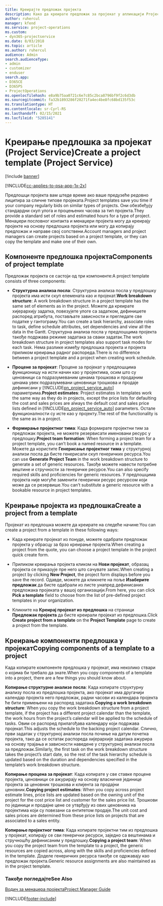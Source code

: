 ```yaml
---
title: Креирајте предложак пројекта
description: Како да креирате предложак за пројекат у апликацији Project Service
author: ruhercul
manager: kfend
ms.service: project-operations
ms.custom:
- dyn365-projectservice
ms.date: 8/03/2018
ms.topic: article
ms.author: ruhercul
audience: Admin
search.audienceType:
- admin
- customizer
- enduser
search.app:
- D365CE
- D365PS
- ProjectOperations
ms.openlocfilehash: e8a9b75aa0721c6e7c85c2bca8796bf9f2c6d3db
ms.sourcegitcommit: fa32b1893286f20271fa4ec4be8fc68bd135f53c
ms.translationtype: HT
ms.contentlocale: sr-Cyrl-RS
ms.lasthandoff: 02/15/2021
ms.locfileid: "5285141"
---
```

# <a name="create-a-project-template-project-service"></a><span data-ttu-id="6572a-103">Креирање предлошка за пројекат (Project Service)</span><span class="sxs-lookup"><span data-stu-id="6572a-103">Create a project template (Project Service)</span></span>

[!include [banner](../includes/psa-now-project-operations.md)]

[!INCLUDE[cc-applies-to-psa-app-1x-2x](../includes/cc-applies-to-psa-app-1x-2x.md)]

<span data-ttu-id="6572a-104">Предлошци пројекта вам штеде време ако ваше предузеће редовно лицитира за сличне типове пројеката.</span><span class="sxs-lookup"><span data-stu-id="6572a-104">Project templates save you time if your company regularly bids on similar types of projects.</span></span> <span data-ttu-id="6572a-105">Они обезбеђују стандардни скуп улога и процењених часова за тип пројекта.</span><span class="sxs-lookup"><span data-stu-id="6572a-105">They provide a standard set of roles and estimated hours for a type of project.</span></span> <span data-ttu-id="6572a-106">Менаџери пословног контакта и менаџери пројекта могу да креирају пројекте на основу предлошка пројекта или могу да копирају предложак и направе свој сопствени.</span><span class="sxs-lookup"><span data-stu-id="6572a-106">Account managers and project managers can create projects based on a project template, or they can copy the template and make one of their own.</span></span>  
  
## <a name="components-of-project-template"></a><span data-ttu-id="6572a-107">Компоненте предлошка пројекта</span><span class="sxs-lookup"><span data-stu-id="6572a-107">Components of project template</span></span>
 <span data-ttu-id="6572a-108">Предложак пројекта се састоји од три компоненте:</span><span class="sxs-lookup"><span data-stu-id="6572a-108">A project template consists of three components:</span></span>  
  
- <span data-ttu-id="6572a-109">**Структурна анализа посла**: Структурна анализа посла у предлошку пројекта има исти скуп елемената као и пројекат.</span><span class="sxs-lookup"><span data-stu-id="6572a-109">**Work breakdown structure**: A work breakdown structure in a project template has the same set of elements as in the project.</span></span> <span data-ttu-id="6572a-110">Можете да креирате хијерархију задатка, повезујете улоге са задатком, дефинишете распоред атрибута, постављате зависности и прегледате све податке у гантограму.</span><span class="sxs-lookup"><span data-stu-id="6572a-110">You can create a task hierarchy, associate roles to task, define schedule attributes, set dependencies and view all the data in the Gantt.</span></span> <span data-ttu-id="6572a-111">Структурна анализа посла у предлошцима пројекта такође подржава режиме задатака за сваки задатак.</span><span class="sxs-lookup"><span data-stu-id="6572a-111">The work breakdown structure in project templates also support task modes for each task.</span></span> <span data-ttu-id="6572a-112">Нема разлике између предлошка пројекта и пројекта приликом креирања радног распореда.</span><span class="sxs-lookup"><span data-stu-id="6572a-112">There is no difference between a project template and a project when creating work schedule.</span></span>  
  
- <span data-ttu-id="6572a-113">**Процене за пројекат**: Процене за пројекат у предлошцима функционишу на исти начин као у пројектима, осим што су ценовници са подразумеваним ценама трошкова и продајним ценама увек подразумевани ценовници трошкова и продаје дефинисани у [!INCLUDE[pn_project_service_auto](../includes/pn-project-service-auto.md)] параметрима.</span><span class="sxs-lookup"><span data-stu-id="6572a-113">**Project estimates**: Project estimates in templates work the same way as they do in projects, except the price lists for defaulting the cost and sales prices are always the default cost and sales price lists defined in [!INCLUDE[pn_project_service_auto](../includes/pn-project-service-auto.md)] parameters.</span></span> <span data-ttu-id="6572a-114">Остале функционалности су исте као у пројекту.</span><span class="sxs-lookup"><span data-stu-id="6572a-114">The rest of the functionality is the same as in a project.</span></span>  
  
- <span data-ttu-id="6572a-115">**Формирање пројектног тима**: Када формирате пројектни тим за предложак пројекта, не можете резервисати именовани ресурс у предлошку.</span><span class="sxs-lookup"><span data-stu-id="6572a-115">**Project team formation**: When forming a project team for a project template, you can’t book a named resource in a template.</span></span> <span data-ttu-id="6572a-116">Можете да користите **Генерисање пројектног тима** у структурној анализи посла да бисте генерисали скуп генеричких ресурса.</span><span class="sxs-lookup"><span data-stu-id="6572a-116">You can use **Generate Project Team** in the work breakdown structure to generate a set of generic resources.</span></span> <span data-ttu-id="6572a-117">Такође можете навести потребне вештине и стручности за генеричке ресурсе.</span><span class="sxs-lookup"><span data-stu-id="6572a-117">You can also specify required skills and proficiencies for generic resources.</span></span> <span data-ttu-id="6572a-118">У предлошцима пројекта није могуће заменити генерички ресурс ресурсом који може да се резервише.</span><span class="sxs-lookup"><span data-stu-id="6572a-118">You can’t substitute a generic resource with a bookable resource in project templates.</span></span>  
  
## <a name="create-a-project-from-a-template"></a><span data-ttu-id="6572a-119">Креирање пројекта из предлошка</span><span class="sxs-lookup"><span data-stu-id="6572a-119">Create a project from a template</span></span>  
 <span data-ttu-id="6572a-120">Пројекат из предлошка можете да креирате на следеће начине:</span><span class="sxs-lookup"><span data-stu-id="6572a-120">You can create a project from a template in these following ways:</span></span>  
  
-   <span data-ttu-id="6572a-121">Када креирате пројекат из понуде, можете одабрати предложак пројекта у обрасцу за брзо креирање пројекта.</span><span class="sxs-lookup"><span data-stu-id="6572a-121">When creating a project from the quote, you can choose a project template in the project quick create form.</span></span>  
  
-   <span data-ttu-id="6572a-122">Приликом креирања пројекта кликом на **Нови пројекат**, образац пројекта се приказује пре него што сачувате запис.</span><span class="sxs-lookup"><span data-stu-id="6572a-122">When creating a project by clicking **New Project**, the project form displays before you save the record.</span></span> <span data-ttu-id="6572a-123">Одавде, можете да кликнете на поље **Изаберите предложак** да бисте одабрали из листе унапред дефинисаних предложака пројеката у вашој организацији.</span><span class="sxs-lookup"><span data-stu-id="6572a-123">From here, you can click **Pick a template** field to choose from the list of pre-defined project templates in your organization.</span></span>  
  
-   <span data-ttu-id="6572a-124">Кликните на **Креирај пројекат из предлошка** на страници **Предложак пројекта** да бисте креирали пројекат из предлошка.</span><span class="sxs-lookup"><span data-stu-id="6572a-124">Click **Create project from a template** on the **Project Template** page to create a project from the template.</span></span>  
  
## <a name="copying-components-of-a-template-to-a-project"></a><span data-ttu-id="6572a-125">Креирање компоненти предлошка у пројекат</span><span class="sxs-lookup"><span data-stu-id="6572a-125">Copying components of a template to a project</span></span>  
 <span data-ttu-id="6572a-126">Када копирате компоненте предлошка у пројекат, има неколико ствари о којима би требало да знате.</span><span class="sxs-lookup"><span data-stu-id="6572a-126">When you copy components of a template into a project, there are a few things you should know about.</span></span>  
  
 <span data-ttu-id="6572a-127">**Копирање структурне анализе посла**: Када копирате структурну анализу посла из предлошка пројекта, ако пројекат има другачији календар пројекта него предложак, радни часови из календара пројекта ће бити примењени на распоред задатака.</span><span class="sxs-lookup"><span data-stu-id="6572a-127">**Copying a work breakdown structure**: When you copy the work breakdown structure from a project template, if the project has a different project calendar than the template, the work hours from the project’s calendar will be applied to the schedule of tasks.</span></span> <span data-ttu-id="6572a-128">Овим се распоред прилагођава календару који подржава пројекат.</span><span class="sxs-lookup"><span data-stu-id="6572a-128">This adjusts the schedule to the backing project calendar.</span></span> <span data-ttu-id="6572a-129">Слично, први задатак у структурној анализи посла почиње на датум почетка пројекта, тако да се остатак распореда хијерархије задатака ажурира на основу трајања и зависности наведене у структурној анализи посла за предложак.</span><span class="sxs-lookup"><span data-stu-id="6572a-129">Similarly, the first task on the work breakdown structure takes the project’s start date, so the rest of the task hierarchy schedule is updated based on the duration and dependencies specified in the template’s work breakdown structure.</span></span>  
  
 <span data-ttu-id="6572a-130">**Копирање процена за пројекат**: Када копирате у све ставке процене пројекта, ценовници се ажурирају на основу власничке јединице пројекта за ценовник трошкова и клијента за продајни ценовник.</span><span class="sxs-lookup"><span data-stu-id="6572a-130">**Copying project estimates**: When you copy across project estimate lines, price lists are updated based on the owning unit of the project for the cost price list and customer for the sales price list.</span></span> <span data-ttu-id="6572a-131">Трошкови по јединици и продајне цене се утврђују из ових ценовника на пројектима који су повезани са ентитетом продаје.</span><span class="sxs-lookup"><span data-stu-id="6572a-131">The unit cost and sales prices are determined from these price lists on projects that are associated to a sales entity.</span></span>  
  
 <span data-ttu-id="6572a-132">**Копирање пројектног тима**: Када копирате пројектни тим из предлошка у пројекат, копирају се сви генерички ресурси, заједно са вештинама и стручношћу дефинисаним у предлошку.</span><span class="sxs-lookup"><span data-stu-id="6572a-132">**Copying a project team**: When you copy the project team from the template to a project, the generic resources are copied across, along with the skills and proficiencies defined in the template.</span></span> <span data-ttu-id="6572a-133">Доделе генеричких ресурса такође се одржавају као предложак пројекта.</span><span class="sxs-lookup"><span data-stu-id="6572a-133">Generic resource assignments are also maintained as in the project template.</span></span>  
  
### <a name="see-also"></a><span data-ttu-id="6572a-134">Такође погледајте</span><span class="sxs-lookup"><span data-stu-id="6572a-134">See Also</span></span>  
 [<span data-ttu-id="6572a-135">Водич за менаџера пројекта</span><span class="sxs-lookup"><span data-stu-id="6572a-135">Project Manager Guide</span></span>](../psa/project-manager-guide.md)


[!INCLUDE[footer-include](../includes/footer-banner.md)]